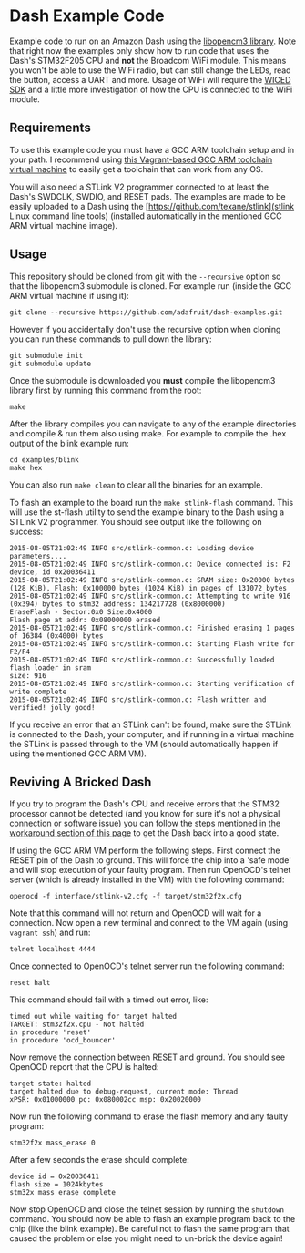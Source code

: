 # Dash Example Code

Example code to run on an Amazon Dash using the [libopencm3 library](http://libopencm3.org/wiki/Main_Page).
Note that right now the examples only show how to run code that uses the Dash's
STM32F205 CPU and **not** the Broadcom WiFi module.  This means you won't be able
to use the WiFi radio, but can still change the LEDs, read the button, access a
UART and more.  Usage of WiFi will require the [WICED SDK](http://community.broadcom.com/community/wiced-wifi)
and a little more investigation of how the CPU is connected to the WiFi module.

## Requirements

To use this example code you must have a GCC ARM toolchain setup and in your
path.  I recommend using [this Vagrant-based GCC ARM toolchain virtual machine](https://github.com/adafruit/ARM-toolchain-vagrant)
to easily get a toolchain that can work from any OS.

You will also need a STLink V2 programmer connected to at least the Dash's SWDCLK,
SWDIO, and RESET pads.  The examples are made to be easily uploaded to a Dash
using the [https://github.com/texane/stlink](stlink Linux command line tools)
(installed automatically in the mentioned GCC ARM virtual machine image).

## Usage

This repository should be cloned from git with the `--recursive` option so that
the libopencm3 submodule is cloned.  For example run (inside the GCC ARM virtual
machine if using it):

    git clone --recursive https://github.com/adafruit/dash-examples.git

However if you accidentally don't use the recursive option when cloning you can
run these commands to pull down the library:

    git submodule init
    git submodule update

Once the submodule is downloaded you **must** compile the libopencm3 library first
by running this command from the root:

    make

After the library compiles you can navigate to any of the example directories
and compile & run them also using make.  For example to compile the .hex output
of the blink example run:

    cd examples/blink
    make hex

You can also run `make clean` to clear all the binaries for an example.

To flash an example to the board run the `make stlink-flash` command.  This will
use the st-flash utility to send the example binary to the Dash using a STLink V2
programmer.  You should see output like the following on success:

    2015-08-05T21:02:49 INFO src/stlink-common.c: Loading device parameters....
    2015-08-05T21:02:49 INFO src/stlink-common.c: Device connected is: F2 device, id 0x20036411
    2015-08-05T21:02:49 INFO src/stlink-common.c: SRAM size: 0x20000 bytes (128 KiB), Flash: 0x100000 bytes (1024 KiB) in pages of 131072 bytes
    2015-08-05T21:02:49 INFO src/stlink-common.c: Attempting to write 916 (0x394) bytes to stm32 address: 134217728 (0x8000000)
    EraseFlash - Sector:0x0 Size:0x4000
    Flash page at addr: 0x08000000 erased
    2015-08-05T21:02:49 INFO src/stlink-common.c: Finished erasing 1 pages of 16384 (0x4000) bytes
    2015-08-05T21:02:49 INFO src/stlink-common.c: Starting Flash write for F2/F4
    2015-08-05T21:02:49 INFO src/stlink-common.c: Successfully loaded flash loader in sram
    size: 916
    2015-08-05T21:02:49 INFO src/stlink-common.c: Starting verification of write complete
    2015-08-05T21:02:49 INFO src/stlink-common.c: Flash written and verified! jolly good!

If you receive an error that an STLink can't be found, make sure the STLink is
connected to the Dash, your computer, and if running in a virtual machine the
STLink is passed through to the VM (should automatically happen if using the
mentioned GCC ARM VM).

## Reviving A Bricked Dash

If you try to program the Dash's CPU and receive errors that the STM32 processor
cannot be detected (and you know for sure it's not a physical connection or software
issue) you can follow the steps mentioned [in the workaround section of this page](http://nuttx.org/doku.php?id=wiki:howtos:jtag-debugging)
to get the Dash back into a good state.  

If using the GCC ARM VM perform the following steps.  First connect the RESET
pin of the Dash to ground.  This will force the chip into a 'safe mode' and will
stop execution of your faulty program.  Then run OpenOCD's telnet server (which
is already installed in the VM) with the following command:

    openocd -f interface/stlink-v2.cfg -f target/stm32f2x.cfg

Note that this command will not return and OpenOCD will wait for a connection.
Now open a new terminal and connect to the VM again (using `vagrant ssh`) and run:

    telnet localhost 4444

Once connected to OpenOCD's telnet server run the following command:

    reset halt

This command should fail with a timed out error, like:

    timed out while waiting for target halted
    TARGET: stm32f2x.cpu - Not halted
    in procedure 'reset'
    in procedure 'ocd_bouncer'

Now remove the connection between RESET and ground.  You should see OpenOCD
report that the CPU is halted:

    target state: halted
    target halted due to debug-request, current mode: Thread
    xPSR: 0x01000000 pc: 0x080002cc msp: 0x20020000

Now run the following command to erase the flash memory and any faulty program:

    stm32f2x mass_erase 0

After a few seconds the erase should complete:

    device id = 0x20036411
    flash size = 1024kbytes
    stm32x mass erase complete

Now stop OpenOCD and close the telnet session by running the `shutdown` command.
You should now be able to flash an example program back to the chip (like the blink
example).  Be careful not to flash the same program that caused the problem or
else you might need to un-brick the device again!
